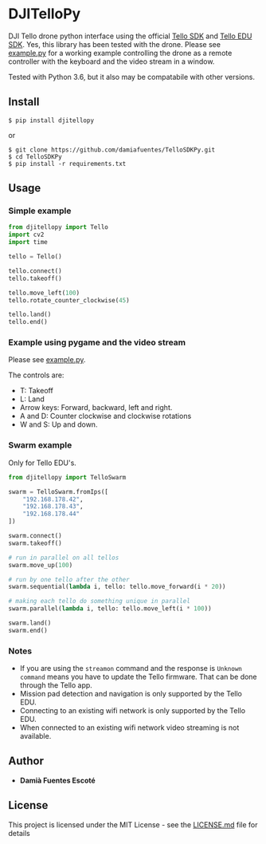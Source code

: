 # DJITelloPy
DJI Tello drone python interface using the official [Tello SDK](https://dl-cdn.ryzerobotics.com/downloads/tello/20180910/Tello%20SDK%20Documentation%20EN_1.3.pdf) and [Tello EDU SDK](https://dl-cdn.ryzerobotics.com/downloads/Tello/Tello%20SDK%202.0%20User%20Guide.pdf). Yes, this library has been tested with the drone. 
Please see [example.py](https://github.com/damiafuentes/TelloSDKPy/blob/master/example.py) for a working example controlling the drone as a remote controller with the keyboard and the video stream in a window.  

Tested with Python 3.6, but it also may be compatabile with other versions.

## Install
```
$ pip install djitellopy
```
or
```
$ git clone https://github.com/damiafuentes/TelloSDKPy.git
$ cd TelloSDKPy
$ pip install -r requirements.txt
```

## Usage

### Simple example

```python
from djitellopy import Tello
import cv2
import time

tello = Tello()

tello.connect()
tello.takeoff()

tello.move_left(100)
tello.rotate_counter_clockwise(45)

tello.land()
tello.end()
```

### Example using pygame and the video stream
Please see [example.py](https://github.com/damiafuentes/TelloSDKPy/blob/master/example.py). 

The controls are:
- T: Takeoff
- L: Land
- Arrow keys: Forward, backward, left and right.
- A and D: Counter clockwise and clockwise rotations
- W and S: Up and down.

### Swarm example
Only for Tello EDU's.
```python
from djitellopy import TelloSwarm

swarm = TelloSwarm.fromIps([
    "192.168.178.42",
    "192.168.178.43",
    "192.168.178.44"
])

swarm.connect()
swarm.takeoff()

# run in parallel on all tellos
swarm.move_up(100)

# run by one tello after the other
swarm.sequential(lambda i, tello: tello.move_forward(i * 20))

# making each tello do something unique in parallel
swarm.parallel(lambda i, tello: tello.move_left(i * 100))

swarm.land()
swarm.end()
```

### Notes
- If you are using the ```streamon``` command and the response is ```Unknown command``` means you have to update the Tello firmware. That can be done through the Tello app.
- Mission pad detection and navigation is only supported by the Tello EDU.
- Connecting to an existing wifi network is only supported by the Tello EDU.
- When connected to an existing wifi network video streaming is not available.

## Author

* **Damià Fuentes Escoté** 

## License

This project is licensed under the MIT License - see the [LICENSE.md](https://github.com/damiafuentes/TelloSDKPy/blob/master/LICENSE) file for details

